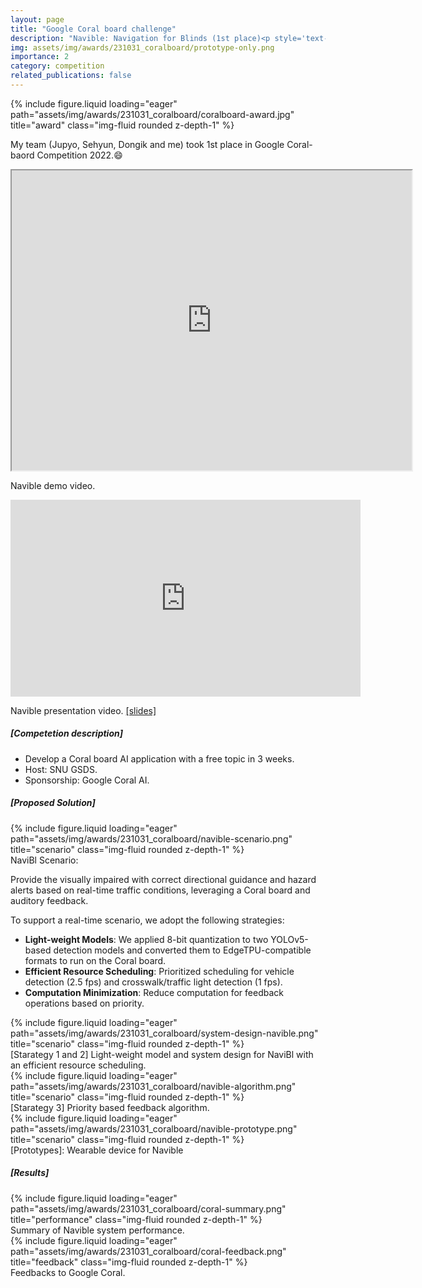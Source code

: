 ```yaml
---
layout: page
title: "Google Coral board challenge"
description: "Navible: Navigation for Blinds (1st place)<p style='text-align:right; color:gray'>2022.08</p>"
img: assets/img/awards/231031_coralboard/prototype-only.png
importance: 2
category: competition
related_publications: false
---
```

<div class="row justify-content-sm-center">
    <div class="col-sm-10 mt-3 mt-md-0">
        {% include figure.liquid loading="eager" path="assets/img/awards/231031_coralboard/coralboard-award.jpg" title="award" class="img-fluid rounded z-depth-1" %}
    </div>
    <p>My team (Jupyo, Sehyun, Dongik and me) took 1st place in Google Coral-baord Competition 2022.😄</p>
</div>

<div class="caption">
    <iframe src="https://drive.google.com/file/d/1nrZ772JX_iV1et_t5Ufu2LcuKqayzHjC/preview" width="640" height="480" allow="autoplay"></iframe>
    <p>Navible demo video.</p>
</div>

<div class="caption">
    <iframe width="560" height="315" src="https://www.youtube.com/embed/rzmtgCsuhdI?si=SU30K1621cC6xKsb" title="YouTube video player" frameborder="0" allow="accelerometer; autoplay; clipboard-write; encrypted-media; gyroscope; picture-in-picture; web-share" referrerpolicy="strict-origin-when-cross-origin" allowfullscreen></iframe>
    <p>Navible presentation video. <a href="https://docs.google.com/presentation/d/1TuugeDejNbxHjk7PxlzHsoxGEJME4_qQ/edit?usp=sharing&ouid=102642115745426098221&rtpof=true&sd=true">[slides]</a></p>
</div>

##### <b>[Competetion description]</b>
- Develop a Coral board AI application with a free topic in 3 weeks.  
- Host: SNU GSDS.    
- Sponsorship: Google Coral AI.  


##### <b>[Proposed Solution]</b>

<div class="row justify-content-sm-center">
    <div class="col-sm-10 mt-3 mt-md-0">
        {% include figure.liquid loading="eager" path="assets/img/awards/231031_coralboard/navible-scenario.png" title="scenario" class="img-fluid rounded z-depth-1" %}
    </div>
    <div class="caption">
    NaviBl Scenario:
    <p>Provide the visually impaired with correct directional guidance and hazard alerts based on real-time traffic conditions,  
    leveraging a Coral board and auditory feedback.</p>
    </div> 
</div>

To support a real-time scenario, we adopt the following strategies:
- **Light-weight Models**: We applied 8-bit quantization to two YOLOv5-based detection models and converted them to EdgeTPU-compatible formats to run on the Coral board.
- **Efficient Resource Scheduling**: Prioritized scheduling for vehicle detection (2.5 fps) and crosswalk/traffic light detection (1 fps).
- **Computation Minimization**: Reduce computation for feedback operations based on priority.

<div class="row justify-content-sm-center">
    <div class="col-sm-10 mt-3 mt-md-0">
        {% include figure.liquid loading="eager" path="assets/img/awards/231031_coralboard/system-design-navible.png" title="scenario" class="img-fluid rounded z-depth-1" %}
    </div>
    <div class="caption">
    [Starategy 1 and 2] Light-weight model and system design for NaviBl with an efficient resource scheduling.
    </div>     
</div>

<div class="row justify-content-sm-center">
    <div class="col-sm-10 mt-3 mt-md-0">
        {% include figure.liquid loading="eager" path="assets/img/awards/231031_coralboard/navible-algorithm.png" title="scenario" class="img-fluid rounded z-depth-1" %}
    </div>
    <div class="caption">    
    [Starategy 3] Priority based feedback algorithm.
    </div>
</div>

<div class="row justify-content-sm-center">
    <div class="col-sm-10 mt-3 mt-md-0">
        {% include figure.liquid loading="eager" path="assets/img/awards/231031_coralboard/navible-prototype.png" title="scenario" class="img-fluid rounded z-depth-1" %}
    </div>    
    <div class="caption">    
    [Prototypes]: Wearable device for Navible
    </div>
</div>

##### <b>[Results]</b>
<div class="row justify-content-sm-center">
    <div class="col-sm-10 mt-3 mt-md-0">
        {% include figure.liquid loading="eager" path="assets/img/awards/231031_coralboard/coral-summary.png" title="performance" class="img-fluid rounded z-depth-1" %}
    </div>
</div>
<div class="caption">
    Summary of Navible system performance.
</div>

<div class="row justify-content-sm-center">
    <div class="col-sm-10 mt-3 mt-md-0">
        {% include figure.liquid loading="eager" path="assets/img/awards/231031_coralboard/coral-feedback.png" title="feedback" class="img-fluid rounded z-depth-1" %}
    </div>
</div>
<div class="caption">
    Feedbacks to Google Coral.
</div>

